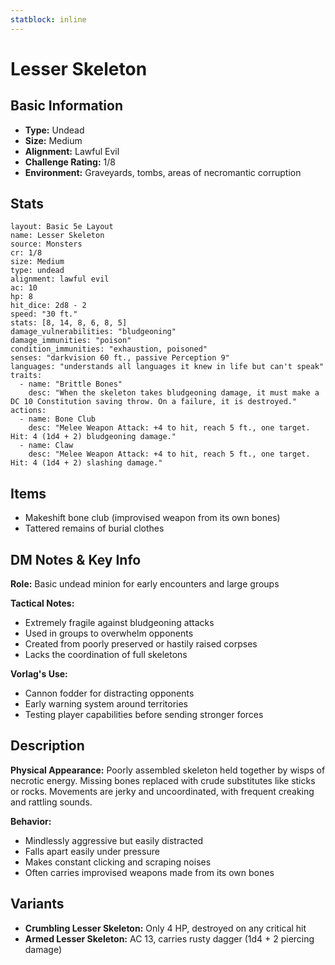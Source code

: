 ```yaml
---
statblock: inline
---
```


# Lesser Skeleton

## Basic Information
- **Type:** Undead
- **Size:** Medium
- **Alignment:** Lawful Evil
- **Challenge Rating:** 1/8
- **Environment:** Graveyards, tombs, areas of necromantic corruption

## Stats
```statblock
layout: Basic 5e Layout
name: Lesser Skeleton
source: Monsters
cr: 1/8
size: Medium
type: undead
alignment: lawful evil
ac: 10
hp: 8
hit_dice: 2d8 - 2
speed: "30 ft."
stats: [8, 14, 8, 6, 8, 5]
damage_vulnerabilities: "bludgeoning"
damage_immunities: "poison"
condition_immunities: "exhaustion, poisoned"
senses: "darkvision 60 ft., passive Perception 9"
languages: "understands all languages it knew in life but can't speak"
traits:
  - name: "Brittle Bones"
    desc: "When the skeleton takes bludgeoning damage, it must make a DC 10 Constitution saving throw. On a failure, it is destroyed."
actions:
  - name: Bone Club
    desc: "Melee Weapon Attack: +4 to hit, reach 5 ft., one target. Hit: 4 (1d4 + 2) bludgeoning damage."
  - name: Claw
    desc: "Melee Weapon Attack: +4 to hit, reach 5 ft., one target. Hit: 4 (1d4 + 2) slashing damage."
```

## Items
- Makeshift bone club (improvised weapon from its own bones)
- Tattered remains of burial clothes

## DM Notes & Key Info
**Role:** Basic undead minion for early encounters and large groups

**Tactical Notes:**
- Extremely fragile against bludgeoning attacks
- Used in groups to overwhelm opponents
- Created from poorly preserved or hastily raised corpses
- Lacks the coordination of full skeletons

**Vorlag's Use:**
- Cannon fodder for distracting opponents
- Early warning system around territories
- Testing player capabilities before sending stronger forces

## Description
**Physical Appearance:**
Poorly assembled skeleton held together by wisps of necrotic energy. Missing bones replaced with crude substitutes like sticks or rocks. Movements are jerky and uncoordinated, with frequent creaking and rattling sounds.

**Behavior:**
- Mindlessly aggressive but easily distracted
- Falls apart easily under pressure
- Makes constant clicking and scraping noises
- Often carries improvised weapons made from its own bones

## Variants
- **Crumbling Lesser Skeleton:** Only 4 HP, destroyed on any critical hit
- **Armed Lesser Skeleton:** AC 13, carries rusty dagger (1d4 + 2 piercing damage)